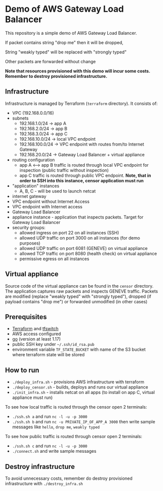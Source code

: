 # Demo of AWS Gateway Load Balancer
This repository is a simple demo of AWS Gateway Load Balancer.

If packet contains string "drop me" then it will be dropped,

String "weakly typed" will be replaced with "strongly typed"

Other packets are forwarded without change

**Note that resources provisioned with this demo will incur some costs. Remember to destroy provisioned infrastructure.**
## Infrastructure
Infrastructure is managed by Terraform (`terraform` directory). It consists of:
- VPC (192.168.0.0/16)
- subnets
  - 192.168.1.0/24 -> app A
  - 192.168.2.0/24 -> app B
  - 192.168.3.0/24 -> app C
  - 192.168.10.0/24 -> local VPC endpoint
  - 192.168.100.0/24 -> VPC endpoint with routes from/to Internet Gateway
  - 192.168.20.0/24 -> Gateway Load Balancer + virtual appliance
- routing configuration
  - app A <--> app B traffic is routed through local VPC endpoint for inspection (public traffic without inspection)
  - app C traffic is routed through public VPC endpoint. **Note, that in order to SSH into this instance, censor application must run**
- "application" instances
  - A, B, C - will be used to launch netcat
- internet gateway
- VPC endpoint without Internet Access
- VPC endpoint with Internet access
- Gateway Load Balancer
- appliance instance - application that inspects packets. Target for Gateway Load Balancer
- security groups:
  - allowed ingress on port 22 on all instances (SSH)
  - allowed UDP traffic on port 3000 on all instances (for demo purposes)
  - allowed UDP traffic on port 6081 (GENEVE) on virtual appliance
  - allowed TCP traffic on port 8080 (health check) on virtual appliance
  - permissive egress on all instances 

## Virtual appliance
Source code of the virtual appliance can be found in the `censor` directory. The application captures raw packets and inspects GENEVE traffic. Packets are modified (replace "weakly typed" with "strongly typed"), dropped (if payload contains "drop me") or forwarded unmodified (in other cases)


## Prerequisites
- [Terraform](https://www.terraform.io/) and [tfswitch](https://tfswitch.warrensbox.com/)
- AWS access configured
- [go](https://go.dev) (version at least 1.17)
- public SSH key under `~/.ssh/id_rsa.pub`
- environment variable `TF_STATE_BUCKET` with name of the S3 bucket where terraform state will be stored

## How to run
- `./deploy_infra.sh` - provisions AWS infrastructure with terraform
- `./deploy_censor.sh` - builds, deploys and runs our virtual appliance
- `./init_infra.sh` - installs netcat on all apps (to install on app C, virtual appliance must run)

To see how local traffic is routed through the censor open 2 terminals:
- `./ssh.sh a` and run `nc -l -u -p 3000`
- `./ssh.sh b` and run `nc -u PRIVATE_IP_OF_APP_A 3000` then write sample messages like `hello`, `drop me`, `weakly typed`

To see how public traffic is routed through censor open 2 terminals:
- `./ssh.sh c` and run `nc -l -u -p 3000`
- `./connect.sh` and write sample messages

## Destroy infrastructure
To avoid unnecessary costs, remember do destroy provisioned infrastructure with `./destroy_infra.sh`
